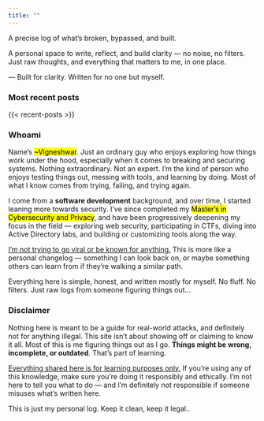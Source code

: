 ```yaml
---
title: ""
---
```


A precise log of what’s broken, bypassed, and built.

A personal space to write, reflect, and build clarity — no noise, no filters. Just raw thoughts, and everything that matters to me, in one place.

— Built for clarity. Written for no one but myself.

### Most recent posts
{{< recent-posts >}}

### Whoami
Name’s <mark>~Vigneshwar</mark>. Just an ordinary guy who enjoys exploring how things work under the hood, especially when it comes to breaking and securing systems. Nothing extraordinary. Not an expert. I’m the kind of person who enjoys testing things out, messing with tools, and learning by doing. Most of what I know comes from trying, failing, and trying again.

I come from a **software development** background, and over time, I started leaning more towards security. I’ve since completed my <mark>Master’s in Cybersecurity and Privacy</mark>, and have been progressively deepening my focus in the field — exploring web security, participating in CTFs, diving into Active Directory labs, and building or customizing tools along the way.

<u>I’m not trying to go viral or be known for anything.</u> This is more like a personal changelog — something I can look back on, or maybe something others can learn from if they’re walking a similar path.

Everything here is simple, honest, and written mostly for myself. No fluff. No filters. Just raw logs from someone figuring things out...

### Disclaimer
Nothing here is meant to be a guide for real-world attacks, and definitely not for anything illegal. This site isn’t about showing off or claiming to know it all. Most of this is me figuring things out as I go. **Things might be wrong, incomplete, or outdated**. That’s part of learning.

<u>Everything shared here is for learning purposes only.</u> If you’re using any of this knowledge, make sure you’re doing it responsibly and ethically. I’m not here to tell you what to do — and I’m definitely not responsible if someone misuses what’s written here.

This is just my personal log. Keep it clean, keep it legal..